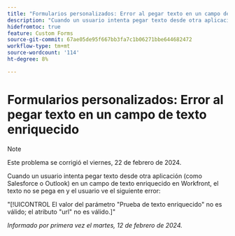 ```yaml
---
title: "Formularios personalizados: Error al pegar texto en un campo de texto enriquecido"
description: "Cuando un usuario intenta pegar texto desde otra aplicación (como Salesforce o Outlook) en un campo de texto enriquecido en Workfront, el texto no se pega en y el usuario ve un error."
hidefromtoc: true
feature: Custom Forms
source-git-commit: 67ae05de95f667bb3fa7c1b06271bbe644682472
workflow-type: tm+mt
source-wordcount: '114'
ht-degree: 8%

---
```



# Formularios personalizados: Error al pegar texto en un campo de texto enriquecido

>[!NOTE]
>
>Este problema se corrigió el viernes, 22 de febrero de 2024.

Cuando un usuario intenta pegar texto desde otra aplicación (como Salesforce o Outlook) en un campo de texto enriquecido en Workfront, el texto no se pega en y el usuario ve el siguiente error:

&quot;[!UICONTROL El valor del parámetro &quot;Prueba de texto enriquecido&quot; no es válido; el atributo &quot;url&quot; no es válido.]&quot;

_Informado por primera vez el martes, 12 de febrero de 2024._
